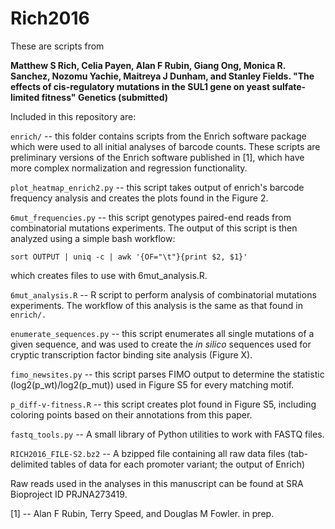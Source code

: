 # Rich2016

These are scripts from 

<b>Matthew S Rich, Celia Payen, Alan F Rubin, Giang Ong, Monica R. Sanchez, Nozomu Yachie, Maitreya J Dunham, and Stanley Fields. "The effects of cis-regulatory mutations in the SUL1 gene on yeast sulfate-limited fitness" Genetics (submitted)</b>

Included in this repository are:

`enrich/` -- this folder contains scripts from the Enrich software package which were used to all initial analyses of barcode counts. These scripts are preliminary versions of the Enrich software published in [1], which have more complex normalization and regression functionality.

`plot_heatmap_enrich2.py` -- this script takes output of enrich's barcode frequency analysis and creates the plots found in the Figure 2.

`6mut_frequencies.py` -- this script genotypes paired-end reads from combinatorial mutations experiments. The output of this script is then analyzed using a simple bash workflow:
	
	sort OUTPUT | uniq -c | awk '{OF="\t"}{print $2, $1}'

which creates files to use with 6mut_analysis.R.

`6mut_analysis.R` -- R script to perform analysis of combinatorial mutations experiments. The workflow of this analysis is the same as that found in `enrich/.`  

`enumerate_sequences.py` -- this script enumerates all single mutations of a given sequence, and was used to create the <em>in silico</em> sequences used for cryptic transcription factor binding site analysis (Figure X).

`fimo_newsites.py` -- this script parses FIMO output to determine the statistic (log2(p_wt)/log2(p_mut)) used in Figure S5 for every matching motif.

`p_diff-v-fitness.R` -- this script creates plot found in Figure S5, including coloring points based on their annotations from this paper.

`fastq_tools.py` -- A small library of Python utilities to work with FASTQ files.

`RICH2016_FILE-S2.bz2` -- A bzipped file containing all raw data files (tab-delimited tables of data for each promoter variant; the output of Enrich)

Raw reads used in the analyses in this manuscript can be found at SRA Bioproject ID PRJNA273419.

[1] -- Alan F Rubin, Terry Speed, and Douglas M Fowler. in prep.
